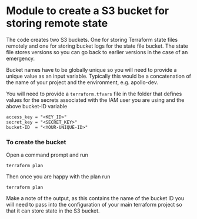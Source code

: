 # Module to create a S3 bucket for storing remote state

The code creates two S3 buckets. One for storing Terraform state files remotely and one for storing bucket logs for the state file bucket. The state file stores versions so
you can go back to earlier versions in the case of an emergency.

Bucket names have to be globally unique so you will need to provide a unique
value as an input variable. Typically this would be a concatenation of the name of your project and the environment, e.g. apollo-dev.

You will need to provide a `terraform.tfvars` file in the folder that defines values for the secrets associated with the IAM user you are using and the above bucket-ID variable

    access_key = "<KEY_ID>"
    secret_key = "<SECRET_KEY>"
    bucket-ID  = "<YOUR-UNIQUE-ID>"

### To create the bucket

Open a command prompt and run

    terraform plan

Then once you are happy with the plan run

    terraform plan

Make a note of the output, as this contains the name of the bucket ID you will need
to pass into the configuration of your main terraform project so that it can store state in the S3 bucket.
